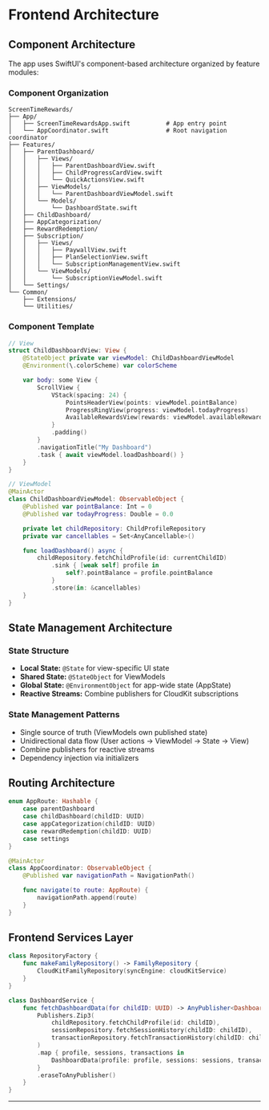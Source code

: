# Frontend Architecture

## Component Architecture

The app uses SwiftUI's component-based architecture organized by feature modules:

### Component Organization
```
ScreenTimeRewards/
├── App/
│   ├── ScreenTimeRewardsApp.swift          # App entry point
│   └── AppCoordinator.swift                # Root navigation coordinator
├── Features/
│   ├── ParentDashboard/
│   │   ├── Views/
│   │   │   ├── ParentDashboardView.swift
│   │   │   ├── ChildProgressCardView.swift
│   │   │   └── QuickActionsView.swift
│   │   ├── ViewModels/
│   │   │   └── ParentDashboardViewModel.swift
│   │   └── Models/
│   │       └── DashboardState.swift
│   ├── ChildDashboard/
│   ├── AppCategorization/
│   ├── RewardRedemption/
│   ├── Subscription/
│   │   ├── Views/
│   │   │   ├── PaywallView.swift
│   │   │   ├── PlanSelectionView.swift
│   │   │   └── SubscriptionManagementView.swift
│   │   └── ViewModels/
│   │       └── SubscriptionViewModel.swift
│   └── Settings/
└── Common/
    ├── Extensions/
    └── Utilities/
```

### Component Template

```swift
// View
struct ChildDashboardView: View {
    @StateObject private var viewModel: ChildDashboardViewModel
    @Environment(\.colorScheme) var colorScheme

    var body: some View {
        ScrollView {
            VStack(spacing: 24) {
                PointsHeaderView(points: viewModel.pointBalance)
                ProgressRingView(progress: viewModel.todayProgress)
                AvailableRewardsView(rewards: viewModel.availableRewards)
            }
            .padding()
        }
        .navigationTitle("My Dashboard")
        .task { await viewModel.loadDashboard() }
    }
}

// ViewModel
@MainActor
class ChildDashboardViewModel: ObservableObject {
    @Published var pointBalance: Int = 0
    @Published var todayProgress: Double = 0.0

    private let childRepository: ChildProfileRepository
    private var cancellables = Set<AnyCancellable>()

    func loadDashboard() async {
        childRepository.fetchChildProfile(id: currentChildID)
            .sink { [weak self] profile in
                self?.pointBalance = profile.pointBalance
            }
            .store(in: &cancellables)
    }
}
```

## State Management Architecture

### State Structure
- **Local State:** `@State` for view-specific UI state
- **Shared State:** `@StateObject` for ViewModels
- **Global State:** `@EnvironmentObject` for app-wide state (AppState)
- **Reactive Streams:** Combine publishers for CloudKit subscriptions

### State Management Patterns
- Single source of truth (ViewModels own published state)
- Unidirectional data flow (User actions → ViewModel → State → View)
- Combine publishers for reactive streams
- Dependency injection via initializers

## Routing Architecture

```swift
enum AppRoute: Hashable {
    case parentDashboard
    case childDashboard(childID: UUID)
    case appCategorization(childID: UUID)
    case rewardRedemption(childID: UUID)
    case settings
}

@MainActor
class AppCoordinator: ObservableObject {
    @Published var navigationPath = NavigationPath()

    func navigate(to route: AppRoute) {
        navigationPath.append(route)
    }
}
```

## Frontend Services Layer

```swift
class RepositoryFactory {
    func makeFamilyRepository() -> FamilyRepository {
        CloudKitFamilyRepository(syncEngine: cloudKitService)
    }
}

class DashboardService {
    func fetchDashboardData(for childID: UUID) -> AnyPublisher<DashboardData, Error> {
        Publishers.Zip3(
            childRepository.fetchChildProfile(id: childID),
            sessionRepository.fetchSessionHistory(childID: childID),
            transactionRepository.fetchTransactionHistory(childID: childID)
        )
        .map { profile, sessions, transactions in
            DashboardData(profile: profile, sessions: sessions, transactions: transactions)
        }
        .eraseToAnyPublisher()
    }
}
```

---
